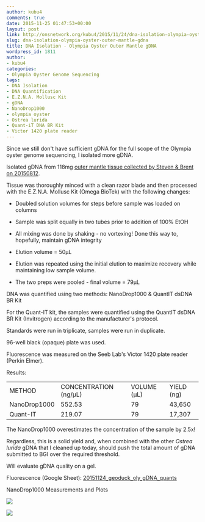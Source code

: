 ```yaml
---
author: kubu4
comments: true
date: 2015-11-25 01:47:53+00:00
layout: post
link: http://onsnetwork.org/kubu4/2015/11/24/dna-isolation-olympia-oyster-outer-mantle-gdna/
slug: dna-isolation-olympia-oyster-outer-mantle-gdna
title: DNA Isolation - Olympia Oyster Outer Mantle gDNA
wordpress_id: 1811
author:
- kubu4
categories:
- Olympia Oyster Genome Sequencing
tags:
- DNA Isolation
- DNA Quantification
- E.Z.N.A. Mollusc Kit
- gDNA
- NanoDrop1000
- olympia oyster
- Ostrea lurida
- Quant-iT DNA BR Kit
- Victor 1420 plate reader
---
```


Since we still don't have sufficient gDNA for the full scope of the Olympia oyster genome sequencing, I isolated more gDNA.

Isolated gDNA from 118mg [outer mantle tissue collected by Steven & Brent on 20150812](http://onsnetwork.org/halfshell/2015/08/12/another-day-another-species/).

Tissue was thoroughly minced with a clean razor blade and then processed with the E.Z.N.A. Mollusc Kit (Omega BioTek) with the following changes:




    
  * Doubled solution volumes for steps before sample was loaded on columns

    
  * Sample was split equally in two tubes prior to addition of 100% EtOH

    
  * All mixing was done by shaking - no vortexing! Done this way to, hopefully, maintain gDNA integrity

    
  * Elution volume = 50μL

    
  * Elution was repeated using the initial elution to maximize recovery while maintaining low sample volume.

    
  * The two preps were pooled - final volume = 79μL



DNA was quantified using two methods: NanoDrop1000 & QuantIT dsDNA BR Kit

For the Quant-IT kit, the samples were quantified using the QuantIT dsDNA BR Kit (Invitrogen) according to the manufacturer's protocol.

Standards were run in triplicate, samples were run in duplicate.

96-well black (opaque) plate was used.

Fluorescence was measured on the Seeb Lab's Victor 1420 plate reader (Perkin Elmer).

Results:

<table >
<tbody >
<tr >

<td >METHOD
</td>

<td >CONCENTRATION (ng/μL)
</td>

<td >VOLUME (μL)
</td>

<td >YIELD (ng)
</td>
</tr>
<tr >

<td >NanoDrop1000
</td>

<td >552.53
</td>

<td >79
</td>

<td >43,650
</td>
</tr>
<tr >

<td >Quant-IT
</td>

<td >219.07
</td>

<td >79
</td>

<td >17,307
</td>
</tr>
</tbody>
</table>



The NanoDrop1000 overestimates the concentration of the sample by 2.5x!

Regardless, this is a solid yield and, when combined with the other _Ostrea lurida_ gDNA that I cleaned up today, should push the total amount of gDNA submitted to BGI over the required threshold.

Will evaluate gDNA quality on a gel.

Fluorescence (Google Sheet): [20151124_geoduck_oly_gDNA_quants](https://docs.google.com/spreadsheets/d/167If9r5fDNJb6xenUo-bKy52794_O1LgN1twKAOmElw/edit?usp=sharing)



NanoDrop1000 Measurements and Plots

[![](http://eagle.fish.washington.edu/Arabidopsis/20151124_gDNA_geoduck_oly_ODs.JPG)](http://eagle.fish.washington.edu/Arabidopsis/20151124_gDNA_geoduck_oly_ODs.JPG)

[![](http://eagle.fish.washington.edu/Arabidopsis/20151124_gDNA_geoduck_oly_plots.JPG)](http://eagle.fish.washington.edu/Arabidopsis/20151124_gDNA_geoduck_oly_plots.JPG)


